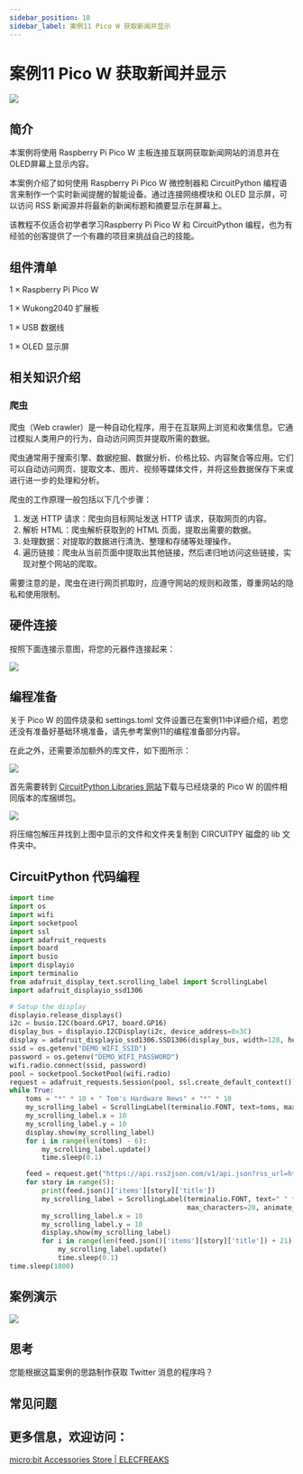```yaml
---
sidebar_position: 18
sidebar_label: 案例11 Pico W 获取新闻并显示
---
```


# 案例11 Pico W 获取新闻并显示

![](https://wiki-media-ef.oss-cn-hongkong.aliyuncs.com/docs/pico/wukong2040/raspberry-pi-pico-inventors-kit/images/wukong2040-inventors-case11-01.png)

## 简介

本案例将使用 Raspberry Pi Pico W 主板连接互联网获取新闻网站的消息并在OLED屏幕上显示内容。

本案例介绍了如何使用 Raspberry Pi Pico W 微控制器和 CircuitPython 编程语言来制作一个实时新闻提醒的智能设备。通过连接网络模块和 OLED 显示屏，可以访问 RSS 新闻源并将最新的新闻标题和摘要显示在屏幕上。

该教程不仅适合初学者学习Raspberry Pi Pico W 和 CircuitPython 编程，也为有经验的创客提供了一个有趣的项目来挑战自己的技能。

## 组件清单

1 × Raspberry Pi Pico W

1 × Wukong2040 扩展板

1 × USB 数据线

1 × OLED 显示屏

## 相关知识介绍

### 爬虫

爬虫（Web crawler）是一种自动化程序，用于在互联网上浏览和收集信息。它通过模拟人类用户的行为，自动访问网页并提取所需的数据。

爬虫通常用于搜索引擎、数据挖掘、数据分析、价格比较、内容聚合等应用。它们可以自动访问网页、提取文本、图片、视频等媒体文件，并将这些数据保存下来或进行进一步的处理和分析。

爬虫的工作原理一般包括以下几个步骤：
1. 发送 HTTP 请求：爬虫向目标网址发送 HTTP 请求，获取网页的内容。
2. 解析 HTML：爬虫解析获取到的 HTML 页面，提取出需要的数据。
3. 处理数据：对提取的数据进行清洗、整理和存储等处理操作。
4. 遍历链接：爬虫从当前页面中提取出其他链接，然后递归地访问这些链接，实现对整个网站的爬取。

需要注意的是，爬虫在进行网页抓取时，应遵守网站的规则和政策，尊重网站的隐私和使用限制。

## 硬件连接

按照下面连接示意图，将您的元器件连接起来：

![](https://wiki-media-ef.oss-cn-hongkong.aliyuncs.com/docs/pico/wukong2040/raspberry-pi-pico-inventors-kit/images/wukong2040-inventors-case05-06.png)

## 编程准备

关于 Pico W 的固件烧录和 settings.toml 文件设置已在案例11中详细介绍，若您还没有准备好基础环境准备，请先参考案例11的编程准备部分内容。

在此之外，还需要添加额外的库文件，如下图所示：

![](https://wiki-media-ef.oss-cn-hongkong.aliyuncs.com/docs/pico/wukong2040/raspberry-pi-pico-inventors-kit/images/wukong2040-inventors-case12-04.png)

首先需要转到 [CircuitPython Libraries 网站](https://circuitpython.org/libraries)下载与已经烧录的 Pico W 的固件相同版本的库捆绑包。

![](https://wiki-media-ef.oss-cn-hongkong.aliyuncs.com/docs/pico/wukong2040/raspberry-pi-pico-inventors-kit/images/wukong2040-inventors-case12-05.png)

将压缩包解压并找到上图中显示的文件和文件夹复制到 CIRCUITPY 磁盘的 lib 文件夹中。

## CircuitPython 代码编程

```python
import time
import os
import wifi
import socketpool
import ssl
import adafruit_requests
import board
import busio
import displayio
import terminalio
from adafruit_display_text.scrolling_label import ScrollingLabel
import adafruit_displayio_ssd1306

# Setup the display
displayio.release_displays()
i2c = busio.I2C(board.GP17, board.GP16)
display_bus = displayio.I2CDisplay(i2c, device_address=0x3C)
display = adafruit_displayio_ssd1306.SSD1306(display_bus, width=128, height=32)
ssid = os.getenv("DEMO_WIFI_SSID")
password = os.getenv("DEMO_WIFI_PASSWORD")
wifi.radio.connect(ssid, password)
pool = socketpool.SocketPool(wifi.radio)
request = adafruit_requests.Session(pool, ssl.create_default_context())
while True:
    toms = "*" * 10 + " Tom's Hardware News" + "*" * 10
    my_scrolling_label = ScrollingLabel(terminalio.FONT, text=toms, max_characters=20, animate_time=0.1, scale=3)
    my_scrolling_label.x = 10
    my_scrolling_label.y = 10
    display.show(my_scrolling_label)
    for i in range(len(toms) - 6):
        my_scrolling_label.update()
        time.sleep(0.1)

    feed = request.get("https://api.rss2json.com/v1/api.json?rss_url=https%3A%2F%2Fwww.tomshardware.com%2Ffeeds%2Fall")
    for story in range(5):
        print(feed.json()['items'][story]['title'])
        my_scrolling_label = ScrollingLabel(terminalio.FONT, text=" " * 20 + str(feed.json()['items'][story]['title']),
                                            max_characters=20, animate_time=0.1, scale=2)
        my_scrolling_label.x = 10
        my_scrolling_label.y = 10
        display.show(my_scrolling_label)
        for i in range(len(feed.json()['items'][story]['title']) + 21):
            my_scrolling_label.update()
            time.sleep(0.1)
time.sleep(1800)
```

## 案例演示

![](https://wiki-media-ef.oss-cn-hongkong.aliyuncs.com/docs/pico/wukong2040/raspberry-pi-pico-inventors-kit/images/wukong2040-inventors-kit-case12-06.gif)

## 思考

您能根据这篇案例的思路制作获取 Twitter 消息的程序吗？



## 常见问题



## 更多信息，欢迎访问：

[micro:bit Accessories Store | ELECFREAKS](https://www.elecfreaks.com/)

